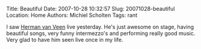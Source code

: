 Title: Beautiful
Date: 2007-10-28 10:32:57
Slug: 20071028-beautiful
Location: Home
Authors: Michiel Scholten
Tags: rant

<p>I saw <a href="http://en.wikipedia.org/wiki/Herman_Van_Veen">Herman van Veen</a> live yesterday. He's just awesome on stage, having beautiful songs, very funny intermezzo's and performing really good music. Very glad to have him seen live once in my life.</p>